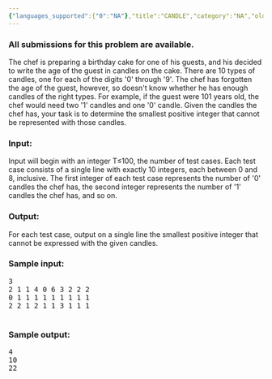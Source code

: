 ```yaml
---
{"languages_supported":{"0":"NA"},"title":"CANDLE","category":"NA","old_version":true,"problem_code":"CANDLE","tags":{"0":"NA"},"layout":"problem"}
---
```


<h3> All submissions for this problem are available. </h3><p>The chef is preparing a birthday cake for one of his guests,
and his decided to write the age of the guest in candles on the cake.
There are 10 types of candles, one for each of the digits '0' through '9'.
The chef has forgotten the age of the guest, however, so doesn't know whether he has enough candles of the right types.
For example, if the guest were 101 years old, the chef would need two '1' candles and one '0' candle.
Given the candles the chef has, your task is to determine the smallest positive integer that cannot be represented with those candles.</p>

<h3>Input:</h3>
<p>Input will begin with an integer T≤100, the number of test cases.
Each test case consists of a single line with exactly 10 integers, each between 0 and 8, inclusive.
The first integer of each test case represents the number of '0' candles the chef has,
the second integer represents the number of '1' candles the chef has, and so on.</p>

<h3>Output:</h3>
<p>For each test case, output on a single line the smallest positive integer that cannot be expressed with the given candles.</p>

<h3>Sample input:</h3>
<pre>3
2 1 1 4 0 6 3 2 2 2
0 1 1 1 1 1 1 1 1 1
2 2 1 2 1 1 3 1 1 1
 </pre>
 
<h3>Sample output:</h3>
<pre>4
10
22
 </pre>    